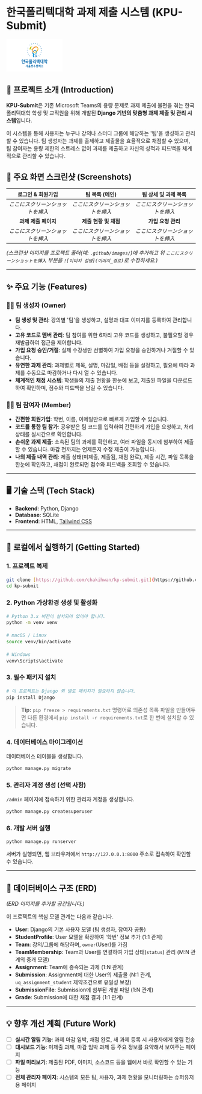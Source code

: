 # 한국폴리텍대학 과제 제출 시스템 (KPU-Submit)

<img src="https://raw.githubusercontent.com/chakihwan/kp-submit/main/static/img/polytech.png" alt="logo" width="150">

## 📖 프로젝트 소개 (Introduction)

**KPU-Submit**은 기존 Microsoft Teams의 용량 문제로 과제 제출에 불편을 겪는 한국폴리텍대학 학생 및 교직원을 위해 개발된 **Django 기반의 맞춤형 과제 제출 및 관리 시스템**입니다.

이 시스템을 통해 사용자는 누구나 강의나 스터디 그룹에 해당하는 '팀'을 생성하고 관리할 수 있습니다. 팀 생성자는 과제를 출제하고 제출물을 효율적으로 채점할 수 있으며, 팀 참여자는 용량 제한의 스트레스 없이 과제를 제출하고 자신의 성적과 피드백을 체계적으로 관리할 수 있습니다.

## 📸 주요 화면 스크린샷 (Screenshots)

| 로그인 & 회원가입 | 팀 목록 (메인) | 팀 상세 및 과제 목록 |
| :---: | :---: | :---: |
| *ここにスクリーンショットを挿入* | *ここにスクリーンショットを挿入* | *ここにスクリーンショットを挿入* |
| **과제 제출 페이지** | **제출 현황 및 채점** | **가입 요청 관리** |
| *ここにスクリーンショットを挿入* | *ここにスクリーンショットを挿入* | *ここにスクリーンショットを挿入* |

*(스크린샷 이미지를 프로젝트 폴더(예: `.github/images/`)에 추가하고 위 `ここにスクリーンショットを挿入` 부분을 `![이미지 설명](이미지_경로)`로 수정하세요.)*

---

## ✨ 주요 기능 (Features)

### 👨‍🏫 팀 생성자 (Owner)
- **팀 생성 및 관리**: 강의별 '팀'을 생성하고, 설명과 대표 이미지를 등록하여 관리합니다.
- **고유 코드로 멤버 관리**: 팀 참여를 위한 6자리 고유 코드를 생성하고, 불필요할 경우 재발급하여 접근을 제어합니다.
- **가입 요청 승인/거절**: 실제 수강생만 선별하여 가입 요청을 승인하거나 거절할 수 있습니다.
- **유연한 과제 관리**: 과제별로 제목, 설명, 마감일, 배점 등을 설정하고, 필요에 따라 과제를 수동으로 마감하거나 다시 열 수 있습니다.
- **체계적인 채점 시스템**: 학생들의 제출 현황을 한눈에 보고, 제출된 파일을 다운로드하여 확인하며, 점수와 피드백을 남길 수 있습니다.

### 👨‍🎓 팀 참여자 (Member)
- **간편한 회원가입**: 학번, 이름, 이메일만으로 빠르게 가입할 수 있습니다.
- **코드를 통한 팀 참가**: 공유받은 팀 코드를 입력하여 간편하게 가입을 요청하고, 처리 상태를 실시간으로 확인합니다.
- **손쉬운 과제 제출**: 소속된 팀의 과제를 확인하고, 여러 파일을 동시에 첨부하여 제출할 수 있습니다. 마감 전까지는 언제든지 수정 제출이 가능합니다.
- **나의 제출 내역 관리**: 제출 상태(미제출, 제출됨, 채점 완료), 제출 시간, 파일 목록을 한눈에 확인하고, 채점이 완료되면 점수와 피드백을 조회할 수 있습니다.

---

## 🖥️ 기술 스택 (Tech Stack)

- **Backend**: Python, Django
- **Database**: SQLite
- **Frontend**: HTML, [Tailwind CSS](https://tailwindcss.com/)

---

## 🚀 로컬에서 실행하기 (Getting Started)

### 1. 프로젝트 복제
```bash
git clone [https://github.com/chakihwan/kp-submit.git](https://github.com/chakihwan/kp-submit.git)
cd kp-submit
```

### 2. Python 가상환경 생성 및 활성화
```bash
# Python 3.x 버전이 설치되어 있어야 합니다.
python -m venv venv

# macOS / Linux
source venv/bin/activate

# Windows
venv\Scripts\activate
```

### 3. 필수 패키지 설치
```bash
# 이 프로젝트는 Django 외 별도 패키지가 필요하지 않습니다.
pip install Django
```
> **Tip:** `pip freeze > requirements.txt` 명령어로 의존성 목록 파일을 만들어두면 다른 환경에서 `pip install -r requirements.txt`로 한 번에 설치할 수 있습니다.

### 4. 데이터베이스 마이그레이션
데이터베이스 테이블을 생성합니다.
```bash
python manage.py migrate
```

### 5. 관리자 계정 생성 (선택 사항)
`/admin` 페이지에 접속하기 위한 관리자 계정을 생성합니다.
```bash
python manage.py createsuperuser
```

### 6. 개발 서버 실행
```bash
python manage.py runserver
```
서버가 실행되면, 웹 브라우저에서 `http://127.0.0.1:8000` 주소로 접속하여 확인할 수 있습니다.

---

## 📝 데이터베이스 구조 (ERD)


*(ERD 이미지를 추가할 공간입니다.)*

이 프로젝트의 핵심 모델 관계는 다음과 같습니다.

- **User**: Django의 기본 사용자 모델 (팀 생성자, 참여자 공통)
- **StudentProfile**: User 모델을 확장하여 '학번' 정보 추가 (1:1 관계)
- **Team**: 강의/그룹에 해당하며, `owner`(User)를 가짐
- **TeamMembership**: Team과 User를 연결하여 가입 상태(`status`) 관리 (M:N 관계의 중개 모델)
- **Assignment**: Team에 종속되는 과제 (1:N 관계)
- **Submission**: Assignment에 대한 User의 제출물 (N:1 관계, `uq_assignment_student` 제약조건으로 유일성 보장)
- **SubmissionFile**: Submission에 첨부된 개별 파일 (1:N 관계)
- **Grade**: Submission에 대한 채점 결과 (1:1 관계)

---

## 💡 향후 개선 계획 (Future Work)

- [ ] **실시간 알림 기능**: 과제 마감 임박, 채점 완료, 새 과제 등록 시 사용자에게 알림 전송
- [ ] **대시보드 기능**: 미제출 과제, 마감 임박 과제 등 주요 정보를 요약해서 보여주는 페이지
- [ ] **파일 미리보기**: 제출된 PDF, 이미지, 소스코드 등을 웹에서 바로 확인할 수 있는 기능
- [ ] **전체 관리자 페이지**: 시스템의 모든 팀, 사용자, 과제 현황을 모니터링하는 슈퍼유저용 페이지
